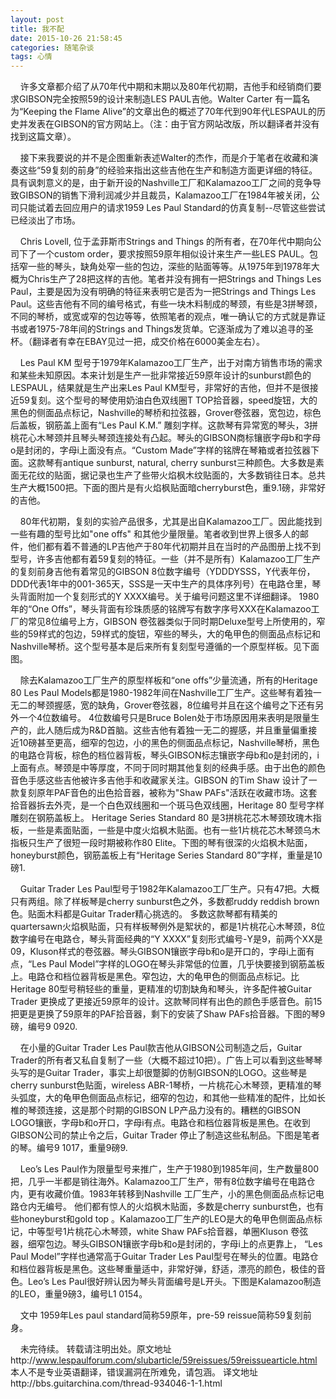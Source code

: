 ```yaml
---
layout: post
title: 我不配
date: 2015-10-26 21:58:45
categories: 随笔杂谈
tags: 心情 
---
```


&#160;&#160;&#160;&#160;许多文章都介绍了从70年代中期和末期以及80年代初期，吉他手和经销商们要求GIBSON完全按照59的设计来制造LES PAUL吉他。Walter Carter 有一篇名为“Keeping the Flame Alive”的文章出色的概述了70年代到90年代LESPAUL的历史并发表在GIBSON的官方网站上。（注：由于官方网站改版，所以翻译者并没有找到这篇文章）。

&#160;&#160;&#160;&#160;接下来我要说的并不是企图重新表述Walter的杰作，而是介于笔者在收藏和演奏这些“59复刻的前身”的经验来指出这些吉他在生产和制造方面更详细的特征。具有讽刺意义的是，由于新开设的Nashville工厂和Kalamazoo工厂之间的竞争导致GIBSON的销售下滑利润减少并且裁员，Kalamazoo工厂在1984年被关闭，公司只能试着去回应用户的请求1959 Les Paul Standard的仿真复制--尽管这些尝试已经淡出了市场。

&#160;&#160;&#160;&#160;Chris Lovell, 位于孟菲斯市Strings and Things 的所有者，在70年代中期向公司下了一个custom order，要求按照59原年相似设计来生产一些LES PAUL。包括窄一些的琴头，缺角处窄一些的包边，深些的贴面等等。从1975年到1978年大概为Chris生产了28把这样的吉他。笔者并没有拥有一把Strings and Things Les Paul，主要是因为没有明确的特征来表明它是否为一把Strings and Things Les Paul。这些吉他有不同的编号格式，有些一块木料制成的琴颈，有些是3拼琴颈，不同的琴桥，或宽或窄的包边等等，依照笔者的观点，唯一确认它的方式就是靠证书或者1975-78年间的Strings and Things发货单。它逐渐成为了难以追寻的圣杯。（翻译者有幸在EBAY见过一把，成交价格在6000美金左右）。

&#160;&#160;&#160;&#160;Les Paul KM 型号于1979年Kalamazoo工厂生产，出于对南方销售市场的需求和某些未知原因。本来计划是生产一批非常接近59原年设计的sunburst颜色的LESPAUL，结果就是生产出来Les Paul KM型号，非常好的吉他，但并不是很接近59复刻。这个型号的琴使用奶油白色双线圈T TOP拾音器，speed旋钮，大的黑色的侧面品点标记，Nashville的琴桥和拉弦器，Grover卷弦器，宽包边，棕色后盖板，钢筋盖上面有“Les Paul K.M.” 雕刻字样。这款琴有异常宽的琴头，3拼桃花心木琴颈并且琴头琴颈连接处有凸起。琴头的GIBSON商标镶嵌字母b和字母o是封闭的，字母i上面没有点。“Custom Made”字样的铭牌在琴箱或者拉弦器下面。这款琴有antique sunburst, natural,  cherry sunburst三种颜色。大多数是素面无花纹的贴面，据记录也生产了些带火焰枫木纹贴面的，大多数销往日本。总共生产大概1500把。下面的图片是有火焰枫贴面暗cherryburst色，重9.1磅，非常好的吉他。

&#160;&#160;&#160;&#160;80年代初期，复刻的实验产品很多，尤其是出自Kalamazoo工厂。因此能找到一些有趣的型号比如"one offs" 和其他少量限量。笔者收到世界上很多人的邮件，他们都有着不普通的LP吉他产于80年代初期并且在当时的产品图册上找不到型号，许多吉他都有着59复刻的特征。一些（并不是所有）Kalamazoo工厂生产的复刻前身吉他有着常见的GIBSON 8位数字编号（YDDDYSSS，Y代表年份，DDD代表1年中的001-365天，SSS是一天中生产的具体序列号）在电路仓里，琴头背面附加一个复刻形式的Y XXXX编号。关于编号问题这里不详细翻译。
1980年的“One Offs”，琴头背面有珍珠质感的铭牌写有数字序号XXX在Kalamazoo工厂的常见8位编号上方，GIBSON 卷弦器类似于同时期Deluxe型号上所使用的，窄些的59样式的包边，59样式的旋钮，窄些的琴头，大的龟甲色的侧面品点标记和Nashville琴桥。这个型号基本是后来所有复刻型号遵循的一个原型样板。见下面图。

&#160;&#160;&#160;&#160;除去Kalamazoo工厂生产的原型样板和“one offs”少量流通，所有的Heritage 80 Les Paul Models都是1980-1982年间在Nashville工厂生产。这些琴有着独一无二的琴颈握感，宽的缺角，Grover卷弦器，8位编号并且在这个编号之下还有另外一个4位数编号。
4位数编号只是Bruce Bolen处于市场原因用来表明是限量生产的，此人随后成为R&D首脑。这些吉他有着独一无二的握感，并且重量偏重接近10磅甚至更高，细窄的包边，小的黑色的侧面品点标记，Nashville琴桥，黑色的电路仓背板，棕色的档位器背板，琴头GIBSON标志镶嵌字母b和o是封闭的，i上面有点。琴颈是中等厚度，不同于同时期其他复刻的经典手感。由于出色的颜色音色手感这些吉他被许多吉他手和收藏家关注。GIBSON 的Tim Shaw 设计了一款复刻原年PAF音色的出色拾音器，被称为"Shaw PAFs"活跃在收藏市场。这套拾音器拆去外壳，是一个白色双线圈和一个斑马色双线圈，Heritage 80 型号字样雕刻在钢筋盖板上。
Heritage Series Standard 80 是3拼桃花芯木琴颈玫瑰木指板，一些是素面贴面，一些是中度火焰枫木贴面。也有一些1片桃花芯木琴颈乌木指板只生产了很短一段时期被称作80 Elite。下图的琴有很深的火焰枫木贴面，honeyburst颜色，钢筋盖板上有“Heritage Series Standard 80”字样，重量是10磅1.

&#160;&#160;&#160;&#160;Guitar Trader Les Paul型号于1982年Kalamazoo工厂生产。只有47把。大概只有两组。除了样板琴是cherry sunburst色之外，多数都ruddy reddish brown色。贴面木料都是Guitar Trader精心挑选的。
多数这款琴都有精美的quartersawn火焰枫贴面，只有样板琴例外是絮状的，都是1片桃花心木琴颈，8位数字编号在电路仓，琴头背面经典的“Y XXXX”复刻形式编号-Y是9，前两个XX是09，Kluson样式的卷弦器。琴头GIBSON镶嵌字母b和o是开口的，字母i上面有点，“Les Paul Model”字样的LOGO在琴头非常低的位置，几乎快要接到钢筋盖板上。电路仓和档位器背板是黑色。窄包边，大的龟甲色的侧面品点标记。比Heritage 80型号稍轻些的重量，更精准的切割缺角和琴头，许多配件被Guitar Trader 更换成了更接近59原年的设计。这款琴同样有出色的颜色手感音色。前15把更是更换了59原年的PAF拾音器，剩下的安装了Shaw PAFs拾音器。下图的琴9磅，编号9 0920.

&#160;&#160;&#160;&#160;在小量的Guitar Trader Les Paul款吉他从GIBSON公司制造之后，Guitar Trader的所有者又私自复制了一些（大概不超过10把）。广告上可以看到这些琴琴头写的是Guitar Trader，事实上却很蹩脚的仿制GIBSON的LOGO。这些琴是cherry sunburst色贴面，wireless ABR-1琴桥，一片桃花心木琴颈，更精准的琴头弧度，大的龟甲色侧面品点标记，细窄的包边，和其他一些精准的配件，比如长椎的琴颈连接，这是那个时期的GIBSON LP产品力没有的。糟糕的GIBSON LOGO镶嵌，字母b和o开口，字母i有点。电路仓和档位器背板是黑色。在收到GIBSON公司的禁止令之后，Guitar Trader 停止了制造这些私制品。下图是笔者的琴。编号9 1017，重量9磅9.

&#160;&#160;&#160;&#160;Leo’s Les Paul作为限量型号来推广，生产于1980到1985年间，生产数量800把，几乎一半都是销往海外。Kalamazoo工厂生产，带有8位数字编号在电路仓内，更有收藏价值。1983年转移到Nashville 工厂生产，小的黑色侧面品点标记电路仓内无编号。
他们都有惊人的火焰枫木贴面，多数是cherry sunburst色，也有些honeyburst和gold top 。Kalamazoo工厂生产的LEO是大的龟甲色侧面品点标记，中等型号1片桃花心木琴颈，white Shaw PAFs拾音器，单圈Kluson 卷弦器，细窄包边。琴头GIBSON镶嵌字母b和o是封闭的，字母i上的点更靠上， “Les Paul Model”字样也通常高于Guitar Trader Les Paul型号在琴头的位置。电路仓和档位器背板是黑色。这些琴重量适中，非常好弹，舒适，漂亮的颜色，极佳的音色。Leo’s Les Paul很好辨认因为琴头背面编号是L开头。下图是Kalamazoo制造的LEO，重量9磅3，编号L1 0154。

&#160;&#160;&#160;&#160;文中 1959年Les paul standard简称59原年，pre-59 reissue简称59复刻前身。

&#160;&#160;&#160;&#160;未完待续。
转载请注明出处。原文地址http://www.lespaulforum.com/slubarticle/59reissues/59reissuearticle.html
本人不是专业英语翻译，错误漏洞在所难免，请包涵。
译文地址http://bbs.guitarchina.com/thread-934046-1-1.html






